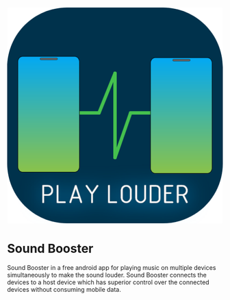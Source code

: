 ![Logo](./logo.png)
# Sound Booster
Sound Booster in a free android app for playing music on multiple devices simultaneously to make the sound louder. Sound Booster connects the devices to a host device which has superior control over the connected devices without consuming mobile data.